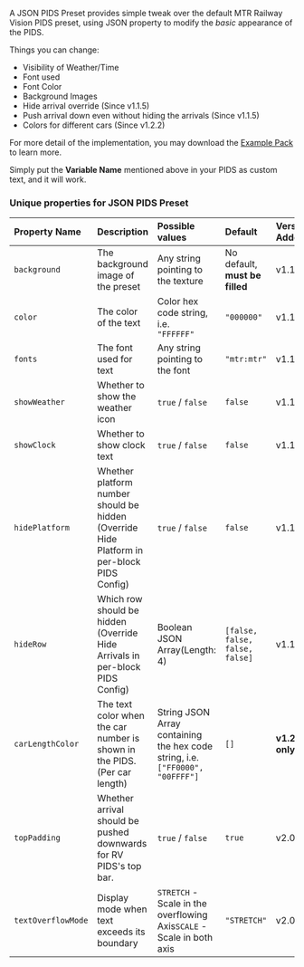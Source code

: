 A JSON PIDS Preset provides simple tweak over the default MTR Railway Vision PIDS preset, using JSON property to modify the *basic* appearance of the PIDS.

Things you can change:

- Visibility of Weather/Time
- Font used
- Font Color
- Background Images
- Hide arrival override (Since v1.1.5)
- Push arrival down even without hiding the arrivals (Since v1.1.5)
- Colors for different cars (Since v1.2.2)

For more detail of the implementation, you may download the [Example Pack](./files/Joban_Custom_Resources.zip) to learn more.

Simply put the **Variable Name** mentioned above in your PIDS as custom text, and it will work.

### Unique properties for JSON PIDS Preset
|Property Name|Description|Possible values|Default|Version Added|
|:------------|:----------|:--------------|:------|:------------|
|`background`|The background image of the preset|Any string pointing to the texture|No default, **must be filled**|v1.1.4+|
|`color`|The color of the text|Color hex code string, i.e.<br>`"FFFFFF"`|`"000000"`|v1.1.4+|
|`fonts`|The font used for text|Any string pointing to the font|`"mtr:mtr"`|v1.1.4+|
|`showWeather`|Whether to show the weather icon|`true` / `false`|`false`|v1.1.4+|
|`showClock`|Whether to show clock text|`true` / `false`|`false`|v1.1.4+|
|`hidePlatform`|Whether platform number should be hidden (Override Hide Platform in per-block PIDS Config)|`true` / `false`|`false`|v1.1.4+|
|`hideRow`|Which row should be hidden (Override Hide Arrivals in per-block PIDS Config)|Boolean JSON Array(Length: 4)|`[false, false, false, false]`|v1.1.5+|
|`carLengthColor`|The text color when the car number is shown in the PIDS. (Per car length)|String JSON Array containing the hex code string, i.e.`["FF0000", "00FFFF"]`|`[]`|**v1.2.2 only**|
|`topPadding`|Whether arrival should be pushed downwards for RV PIDS's top bar.|`true` / `false`|`true`|v2.0.0+|
|`textOverflowMode`|Display mode when text exceeds its boundary|`STRETCH` - Scale in the overflowing Axis`SCALE` - Scale in both axis|`"STRETCH"`|v2.0.0+|
